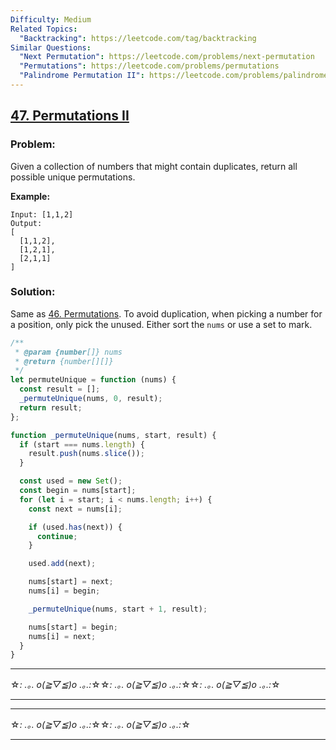 ```yaml
---
Difficulty: Medium
Related Topics:
  "Backtracking": https://leetcode.com/tag/backtracking
Similar Questions:
  "Next Permutation": https://leetcode.com/problems/next-permutation
  "Permutations": https://leetcode.com/problems/permutations
  "Palindrome Permutation II": https://leetcode.com/problems/palindrome-permutation-ii
---
```


## [47. Permutations II](https://leetcode.com/problems/permutations-ii/description/)

### Problem:

Given a collection of numbers that might contain duplicates, return all possible unique permutations.

**Example:**

```
Input: [1,1,2]
Output:
[
  [1,1,2],
  [1,2,1],
  [2,1,1]
]
```

### Solution:

Same as [46. Permutations](./046.%20Permutations.md). To avoid duplication, when picking a number for a position, only pick the unused. Either sort the `nums` or use a set to mark.

```javascript
/**
 * @param {number[]} nums
 * @return {number[][]}
 */
let permuteUnique = function (nums) {
  const result = [];
  _permuteUnique(nums, 0, result);
  return result;
};

function _permuteUnique(nums, start, result) {
  if (start === nums.length) {
    result.push(nums.slice());
  }

  const used = new Set();
  const begin = nums[start];
  for (let i = start; i < nums.length; i++) {
    const next = nums[i];

    if (used.has(next)) {
      continue;
    }

    used.add(next);

    nums[start] = next;
    nums[i] = begin;

    _permuteUnique(nums, start + 1, result);

    nums[start] = begin;
    nums[i] = next;
  }
}
```

---

☆*: .｡. o(≧▽≦)o .｡.:*☆☆*: .｡. o(≧▽≦)o .｡.:*☆☆*: .｡. o(≧▽≦)o .｡.:*☆

---

---

☆*: .｡. o(≧▽≦)o .｡.:*☆☆*: .｡. o(≧▽≦)o .｡.:*☆

---
